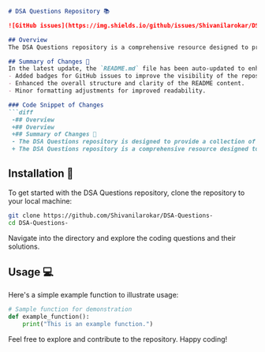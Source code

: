```markdown
# DSA Questions Repository 📚

![GitHub issues](https://img.shields.io/github/issues/Shivanilarokar/DSA-Questions-) ![GitHub forks](https://img.shields.io/github/forks/Shivanilarokar/DSA-Questions-) ![GitHub stars](https://img.shields.io/github/stars/Shivanilarokar/DSA-Questions-)

## Overview
The DSA Questions repository is a comprehensive resource designed to provide a collection of Data Structures and Algorithms (DSA) questions to help you enhance your coding skills and prepare for technical interviews.

## Summary of Changes 💖
In the latest update, the `README.md` file has been auto-updated to enhance clarity and presentation. Key modifications include:
- Added badges for GitHub issues to improve the visibility of the repository's activity.
- Enhanced the overall structure and clarity of the README content.
- Minor formatting adjustments for improved readability.

### Code Snippet of Changes
```diff
 -## Overview
 +## Overview
 +## Summary of Changes 💖
 - The DSA Questions repository is designed to provide a collection of Data Structures and Algorithms (DSA) questions to help you enhance your coding skills and prepare for technical interviews.
 + The DSA Questions repository is a comprehensive resource designed to provide a collection of Data Structures and Algorithms (DSA) questions to help you enhance your coding skills and prepare for technical interviews.
```

## Installation 🚀
To get started with the DSA Questions repository, clone the repository to your local machine:
```bash
git clone https://github.com/Shivanilarokar/DSA-Questions-
cd DSA-Questions-
```
Navigate into the directory and explore the coding questions and their solutions.

## Usage 💻
Here's a simple example function to illustrate usage:
```python
# Sample function for demonstration
def example_function():
    print("This is an example function.")
```

Feel free to explore and contribute to the repository. Happy coding!
```